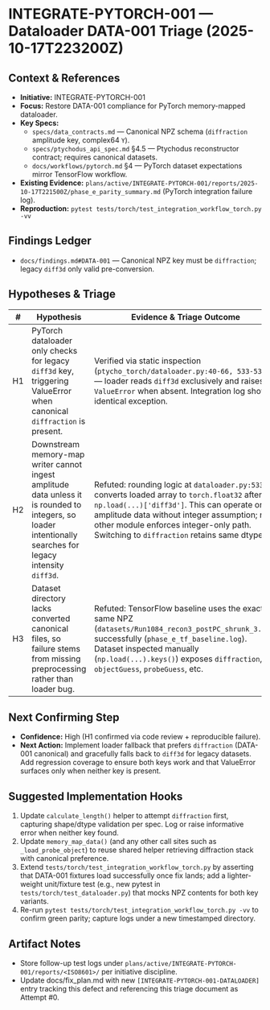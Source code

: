 # INTEGRATE-PYTORCH-001 — Dataloader DATA-001 Triage (2025-10-17T223200Z)

## Context & References
- **Initiative:** INTEGRATE-PYTORCH-001
- **Focus:** Restore DATA-001 compliance for PyTorch memory-mapped dataloader.
- **Key Specs:**
  - `specs/data_contracts.md` — Canonical NPZ schema (`diffraction` amplitude key, complex64 `Y`).
  - `specs/ptychodus_api_spec.md` §4.5 — Ptychodus reconstructor contract; requires canonical datasets.
  - `docs/workflows/pytorch.md` §4 — PyTorch dataset expectations mirror TensorFlow workflow.
- **Existing Evidence:** `plans/active/INTEGRATE-PYTORCH-001/reports/2025-10-17T221500Z/phase_e_parity_summary.md` (PyTorch integration failure log).
- **Reproduction:** `pytest tests/torch/test_integration_workflow_torch.py -vv`

## Findings Ledger
- `docs/findings.md#DATA-001` — Canonical NPZ key must be `diffraction`; legacy `diff3d` only valid pre-conversion.

## Hypotheses & Triage
| # | Hypothesis | Evidence & Triage Outcome | Status |
| - | ---------- | ------------------------- | ------ |
| H1 | PyTorch dataloader only checks for legacy `diff3d` key, triggering ValueError when canonical `diffraction` is present. | Verified via static inspection (`ptycho_torch/dataloader.py:40-66, 533-538`) — loader reads `diff3d` exclusively and raises `ValueError` when absent. Integration log shows identical exception. | **Confirmed** |
| H2 | Downstream memory-map writer cannot ingest amplitude data unless it is rounded to integers, so loader intentionally searches for legacy intensity `diff3d`. | Refuted: rounding logic at `dataloader.py:533` converts loaded array to `torch.float32` after `np.load(...)['diff3d']`. This can operate on amplitude data without integer assumption; no other module enforces integer-only path. Switching to `diffraction` retains same dtype. | **Refuted** |
| H3 | Dataset directory lacks converted canonical files, so failure stems from missing preprocessing rather than loader bug. | Refuted: TensorFlow baseline uses the exact same NPZ (`datasets/Run1084_recon3_postPC_shrunk_3.npz`) successfully (`phase_e_tf_baseline.log`). Dataset inspected manually (`np.load(...).keys()`) exposes `diffraction`, `Y`, `objectGuess`, `probeGuess`, etc. | **Refuted** |

## Next Confirming Step
- **Confidence:** High (H1 confirmed via code review + reproducible failure).
- **Next Action:** Implement loader fallback that prefers `diffraction` (DATA-001 canonical) and gracefully falls back to `diff3d` for legacy datasets. Add regression coverage to ensure both keys work and that ValueError surfaces only when neither key is present.

## Suggested Implementation Hooks
1. Update `calculate_length()` helper to attempt `diffraction` first, capturing shape/dtype validation per spec. Log or raise informative error when neither key found.
2. Update `memory_map_data()` (and any other call sites such as `_load_probe_object`) to reuse shared helper retrieving diffraction stack with canonical preference.
3. Extend `tests/torch/test_integration_workflow_torch.py` by asserting that DATA-001 fixtures load successfully once fix lands; add a lighter-weight unit/fixture test (e.g., new pytest in `tests/torch/test_dataloader.py`) that mocks NPZ contents for both key variants.
4. Re-run `pytest tests/torch/test_integration_workflow_torch.py -vv` to confirm green parity; capture logs under a new timestamped directory.

## Artifact Notes
- Store follow-up test logs under `plans/active/INTEGRATE-PYTORCH-001/reports/<ISO8601>/` per initiative discipline.
- Update docs/fix_plan.md with new `[INTEGRATE-PYTORCH-001-DATALOADER]` entry tracking this defect and referencing this triage document as Attempt #0.
